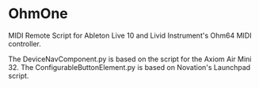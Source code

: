 # OhmOne
MIDI Remote Script for Ableton Live 10 and Livid Instrument's Ohm64 MIDI controller.

The DeviceNavComponent.py is based on the script for the Axiom Air Mini 32. The ConfigurableButtonElement.py is based on Novation's
Launchpad script.
